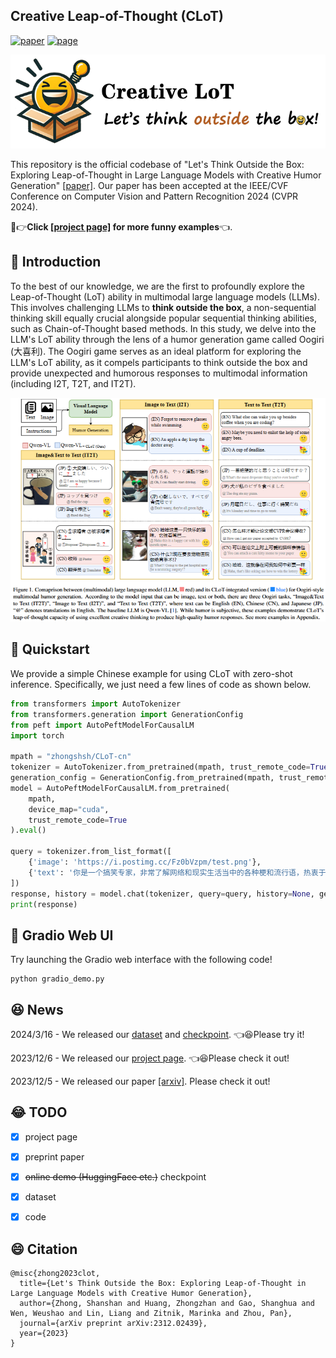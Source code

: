 ## Creative Leap-of-Thought (CLoT)
[![paper](https://img.shields.io/badge/cs.AI-2312.02439-b31b1b?logo=arxiv&logoColor=red)](https://arxiv.org/abs/2312.02439)
[![page](https://img.shields.io/badge/Project_Page-CLoT-orange)](https://zhongshsh.github.io/CLoT/)
</br>


<p align="center">
  <img src="image/logo2.png" width="550" height="150"> 
</p>


This repository is the official codebase of "Let's Think Outside the Box: Exploring Leap-of-Thought in Large Language Models with Creative Humor Generation" [[paper]](https://arxiv.org/abs/2312.02439). Our paper has been accepted at the IEEE/CVF Conference on Computer Vision and Pattern Recognition 2024 (CVPR 2024).

🤣👉**Click [[project page]](https://zhongshsh.github.io/CLoT/) for more funny examples**👈.



## 🤣 Introduction

To the best of our knowledge, we are the first to profoundly explore the Leap-of-Thought (LoT) ability in multimodal large language models (LLMs). This involves challenging LLMs to **think outside the box**, a non-sequential thinking skill equally crucial alongside popular sequential thinking abilities, such as Chain-of-Thought based methods. In this study, we delve into the LLM's LoT ability through the lens of a humor generation game called Oogiri (大喜利). The Oogiri game serves as an ideal platform for exploring the LLM's LoT ability, as it compels participants to think outside the box and provide unexpected and humorous responses to multimodal information (including I2T, T2T, and IT2T). 

<p align="center">
  <img src="image/example.png">
</p>

## 🤗 Quickstart

We provide a simple Chinese example for using CLoT with zero-shot inference. Specifically, we just need a few lines of code as shown below.

```python
from transformers import AutoTokenizer
from transformers.generation import GenerationConfig
from peft import AutoPeftModelForCausalLM
import torch

mpath = "zhongshsh/CLoT-cn"
tokenizer = AutoTokenizer.from_pretrained(mpath, trust_remote_code=True)
generation_config = GenerationConfig.from_pretrained(mpath, trust_remote_code=True)
model = AutoPeftModelForCausalLM.from_pretrained(
    mpath, 
    device_map="cuda",
    trust_remote_code=True
).eval()

query = tokenizer.from_list_format([
    {'image': 'https://i.postimg.cc/Fz0bVzpm/test.png'},
    {'text': '你是一个搞笑专家，非常了解网络和现实生活当中的各种梗和流行语，热衷于用幽默感给大家带来欢乐。让我们打破常规思维思考问题。\n用户：请仔细阅读图片，写出一个令人感到意外且搞笑的句子。'},
])
response, history = model.chat(tokenizer, query=query, history=None, generation_config=generation_config)
print(response)
```

## 💬 Gradio Web UI

Try launching the Gradio web interface with the following code!

```shell
python gradio_demo.py
```

## 😆 News

2024/3/16 - We released our [dataset](https://huggingface.co/datasets/zhongshsh/CLoT-Oogiri-GO) and [checkpoint](https://huggingface.co/zhongshsh/CLoT-cn). 👈😆Please try it! 

2023/12/6 - We released our [project page](https://zhongshsh.github.io/CLoT/). 👈😆Please check it out! 

2023/12/5 - We released our paper [[arxiv]](https://arxiv.org/abs/2312.02439). Please check it out! 


## 😂 TODO

- [x] project page
- [x] preprint paper
- [x] ~~online demo (HuggingFace etc.)~~ checkpoint
- [x] dataset
- [x] code


## 😄 Citation

```
@misc{zhong2023clot,
  title={Let's Think Outside the Box: Exploring Leap-of-Thought in Large Language Models with Creative Humor Generation},
  author={Zhong, Shanshan and Huang, Zhongzhan and Gao, Shanghua and Wen, Weushao and Lin, Liang and Zitnik, Marinka and Zhou, Pan},
  journal={arXiv preprint arXiv:2312.02439},
  year={2023}
}
```
